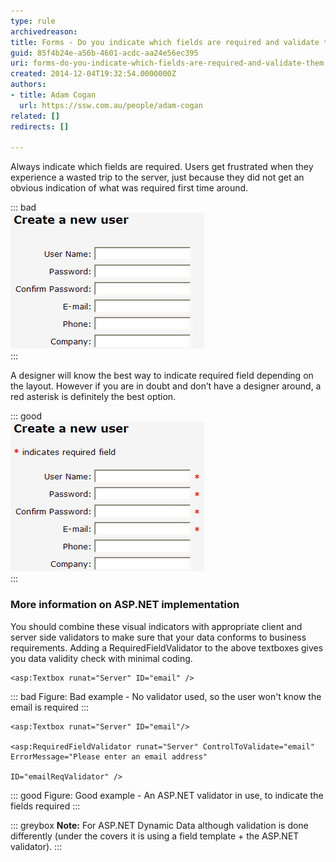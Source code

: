 ```yaml
---
type: rule
archivedreason: 
title: Forms - Do you indicate which fields are required and validate them?
guid: 85f4b24e-a56b-4601-acdc-aa24e56ec395
uri: forms-do-you-indicate-which-fields-are-required-and-validate-them
created: 2014-12-04T19:32:54.0000000Z
authors:
- title: Adam Cogan
  url: https://ssw.com.au/people/adam-cogan
related: []
redirects: []

---
```


Always indicate which fields are required. Users get frustrated when they experience a wasted trip to the server, just because they did not get an obvious indication of what was required first time around.

<!--endintro-->

::: bad  
![Figure: Bad example - No visual indication for required fields when a user first sees the form](/rules/forms-do-you-indicate-which-fields-are-required-and-validate-them/Required-field_Bad-example.jpg)  
:::

A designer will know the best way to indicate required field depending on the layout. However if you are in doubt and don’t have a designer around, a red asterisk is definitely the best option.

::: good  
![Figure: Good Example - A visual indication of what fields are required (use a red asterisk if you are not a designer)](/rules/forms-do-you-indicate-which-fields-are-required-and-validate-them/Redstar_Good-example.jpg)  
:::

### More information on ASP.NET implementation

You should combine these visual indicators with appropriate client and server side validators to make sure that your data conforms to business requirements. Adding a RequiredFieldValidator to the above textboxes gives you data validity check with minimal coding.

``` cshtml
<asp:Textbox runat="Server" ID="email" />
```
::: bad
Figure: Bad example - No validator used, so the user won't know the email is required
:::

``` cshtml
<asp:Textbox runat="Server" ID="email"/>
    
<asp:RequiredFieldValidator runat="Server" ControlToValidate="email" ErrorMessage="Please enter an email address"
    
ID="emailReqValidator" />
```
::: good
Figure: Good example - An ASP.NET validator in use, to indicate the fields required
:::

::: greybox
**Note:** For ASP.NET Dynamic Data although validation is done differently (under the covers it is using a field template + the ASP.NET validator).
:::

